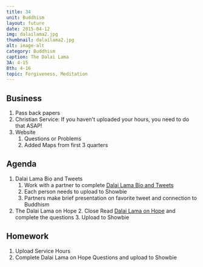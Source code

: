 ```yaml
---
title: 34
unit: Buddhism
layout: future
date: 2015-04-12
img: dalailama2.jpg
thumbnail: dalailama2.jpg
alt: image-alt
category: Buddhism
caption: The Dalai Lama
3A: 4-15
8th: 4-16 
topic: Forgiveness, Meditation
---
```


## Business

1. Pass back papers
2. Christian Service:  If you haven't uploaded your hours, you need to do that ASAP!
3. Website
	1. Questions or Problems
	2. Added Maps from first 3 quarters

## Agenda

1. Dalai Lama Bio and Tweets
	1. Work with a partner to complete [Dalai Lama Bio and Tweets](https://dl.dropboxusercontent.com/u/916107/teachdocs/row-buddhism-dalai-lama-bio-tweet.pdf)
	2. Each person needs to upload to Showbie
	3. Partners make brief presentation on favorite tweet and connection to Buddhism
2. The Dalai Lama on Hope
	2. Close Read [Dalai Lama on Hope](https://dl.dropboxusercontent.com/u/916107/teachdocs/row-buddhism-dalai_lama-hope.pdf
) and complete the questions
	3. Upload to Showbie


## Homework
	
1. Upload Service Hours
2. Complete Dalai Lama on Hope Questions and upload to Showbie